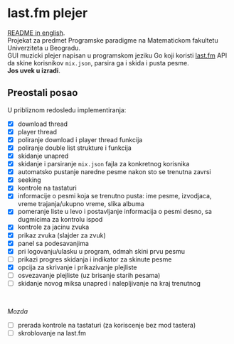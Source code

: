 # last.fm plejer
[README in english](README.md). <br>
Projekat za predmet Programske paradigme na Matematickom fakultetu Univerziteta u Beogradu. <br>
GUI muzicki plejer napisan u programskom jeziku Go koji koristi [last.fm](https://www.last.fm/) API da skine korisnikov `mix.json`, parsira ga i skida i pusta pesme. <br>
**Jos uvek u izradi**.

## Preostali posao
U pribliznom redosledu implementiranja:
- [x] download thread
- [x] player thread
- [x] poliranje download i player thread funkcija
- [x] poliranje double list strukture i funkcija
- [x] skidanje unapred
- [x] skidanje i parsiranje `mix.json` fajla za konkretnog korisnika
- [x] automatsko pustanje naredne pesme nakon sto se trenutna zavrsi
- [x] seeking
- [x] kontrole na tastaturi
- [x] informacije o pesmi koja se trenutno pusta: ime pesme, izvodjaca, vreme trajanja/ukupno vreme, slika albuma
- [x] pomeranje liste u levo i postavljanje informacija o pesmi desno, sa dugmicima za kontrolu ispod
- [x] kontrole za jacinu zvuka
- [x] prikaz zvuka (slajder za zvuk)
- [x] panel sa podesavanjima
- [x] pri logovanju/ulasku u program, odmah skini prvu pesmu
- [ ] prikazi progres skidanja i indikator za skinute pesme
- [x] opcija za skrivanje i prikazivanje plejliste
- [ ] osvezavanje plejliste (uz brisanje starih pesama)
- [ ] skidanje novog miksa unapred i nalepljivanje na kraj trenutnog
<br>

*Mozda*

- [ ] prerada kontrole na tastaturi (za koriscenje bez mod tastera)
- [ ] skroblovanje na last.fm